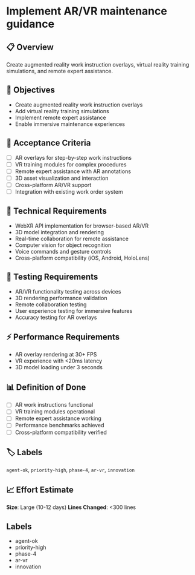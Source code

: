 # Implement AR/VR maintenance guidance

## 📋 Overview
Create augmented reality work instruction overlays, virtual reality training simulations, and remote expert assistance.

## 🎯 Objectives
- Create augmented reality work instruction overlays
- Add virtual reality training simulations
- Implement remote expert assistance
- Enable immersive maintenance experiences

## 📝 Acceptance Criteria
- [ ] AR overlays for step-by-step work instructions
- [ ] VR training modules for complex procedures
- [ ] Remote expert assistance with AR annotations
- [ ] 3D asset visualization and interaction
- [ ] Cross-platform AR/VR support
- [ ] Integration with existing work order system

## 🔧 Technical Requirements
- WebXR API implementation for browser-based AR/VR
- 3D model integration and rendering
- Real-time collaboration for remote assistance
- Computer vision for object recognition
- Voice commands and gesture controls
- Cross-platform compatibility (iOS, Android, HoloLens)

## 🧪 Testing Requirements
- AR/VR functionality testing across devices
- 3D rendering performance validation
- Remote collaboration testing
- User experience testing for immersive features
- Accuracy testing for AR overlays

## ⚡ Performance Requirements
- AR overlay rendering at 30+ FPS
- VR experience with <20ms latency
- 3D model loading under 3 seconds

## 📊 Definition of Done
- [ ] AR work instructions functional
- [ ] VR training modules operational
- [ ] Remote expert assistance working
- [ ] Performance benchmarks achieved
- [ ] Cross-platform compatibility verified

## 🏷️ Labels
`agent-ok`, `priority-high`, `phase-4`, `ar-vr`, `innovation`

## 📈 Effort Estimate
**Size**: Large (10-12 days)
**Lines Changed**: <300 lines

## Labels
- agent-ok
- priority-high
- phase-4
- ar-vr
- innovation
